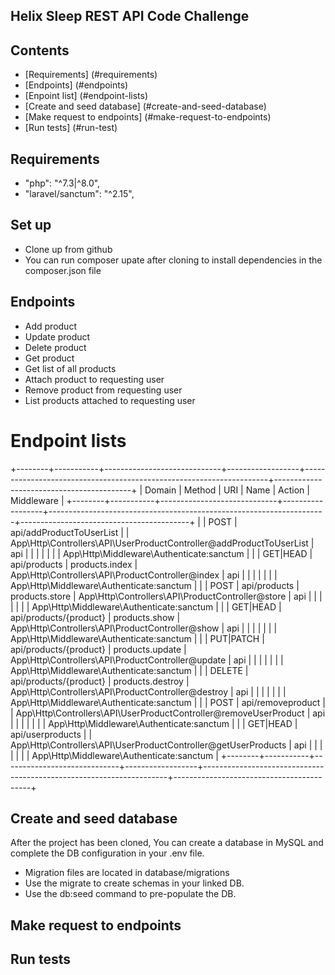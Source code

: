 ## Helix Sleep REST API Code Challenge

## Contents
* [Requirements] (#requirements)
* [Endpoints] (#endpoints)
* [Enpoint list] (#endpoint-lists)
* [Create and seed database] (#create-and-seed-database)
* [Make request to endpoints] (#make-request-to-endpoints)
* [Run tests] (#run-test)

## Requirements
* "php": "^7.3|^8.0",
* "laravel/sanctum": "^2.15",

## Set up
* Clone up from github
* You can run composer upate after cloning to install dependencies in the composer.json file


## Endpoints
- Add product  
- Update product
- Delete product
- Get product
- Get list of all products
- Attach product to requesting user
- Remove product from requesting user
- List products attached to requesting user

# Endpoint lists 
+--------+-----------+-----------------------------+------------------+---------------------------------------------------------------------+------------------------------------------+
| Domain | Method    | URI                         | Name             | Action                                                              | Middleware                               |
+--------+-----------+-----------------------------+------------------+---------------------------------------------------------------------+------------------------------------------+
|        | POST      | api/addProductToUserList    |                  | App\Http\Controllers\API\UserProductController@addProductToUserList | api                                      |
|        |           |                             |                  |                                                                     | App\Http\Middleware\Authenticate:sanctum |
|        | GET|HEAD  | api/products                | products.index   | App\Http\Controllers\API\ProductController@index                    | api                                      |
|        |           |                             |                  |                                                                     | App\Http\Middleware\Authenticate:sanctum |
|        | POST      | api/products                | products.store   | App\Http\Controllers\API\ProductController@store                    | api                                      |
|        |           |                             |                  |                                                                     | App\Http\Middleware\Authenticate:sanctum |
|        | GET|HEAD  | api/products/{product}      | products.show    | App\Http\Controllers\API\ProductController@show                     | api                                      |
|        |           |                             |                  |                                                                     | App\Http\Middleware\Authenticate:sanctum |
|        | PUT|PATCH | api/products/{product}      | products.update  | App\Http\Controllers\API\ProductController@update                   | api                                      |
|        |           |                             |                  |                                                                     | App\Http\Middleware\Authenticate:sanctum |
|        | DELETE    | api/products/{product}      | products.destroy | App\Http\Controllers\API\ProductController@destroy                  | api                                      |
|        |           |                             |                  |                                                                     | App\Http\Middleware\Authenticate:sanctum |
|        | POST      | api/removeproduct           |                  | App\Http\Controllers\API\UserProductController@removeUserProduct    | api                                      |
|        |           |                             |                  |                                                                     | App\Http\Middleware\Authenticate:sanctum |
|        | GET|HEAD  | api/userproducts            |                  | App\Http\Controllers\API\UserProductController@getUserProducts      | api                                      |
|        |           |                             |                  |                                                                     | App\Http\Middleware\Authenticate:sanctum |
+--------+-----------+-----------------------------+------------------+---------------------------------------------------------------------+------------------------------------------+

## Create and seed database

  After the project has been cloned, You can create a database in MySQL and complete the DB configuration in your .env file.

- Migration files are located in database/migrations
- Use the migrate to create schemas in your linked DB.
- Use the db:seed command to pre-populate the DB.

## Make request to endpoints

## Run tests

